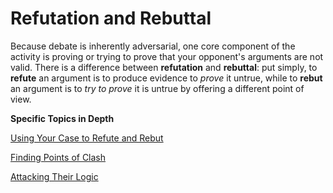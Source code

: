 # Refutation and Rebuttal

Because debate is inherently adversarial, one core component of the activity is proving or trying to prove that your opponent's arguments are not valid. There is a difference between **refutation** and **rebuttal**: put simply, to **refute** an argument is to produce evidence to *prove* it untrue, while to **rebut** an argument is to *try to prove* it is untrue by offering a different point of view.

**Specific Topics in Depth**

[Using Your Case to Refute and Rebut](refutation-and-rebuttal/using-your-case.md)

[Finding Points of Clash](refutation-and-rebuttal/finding-points-of-clash.md)

[Attacking Their Logic](refutation-and-rebuttal/attacking-their-logic.md)
